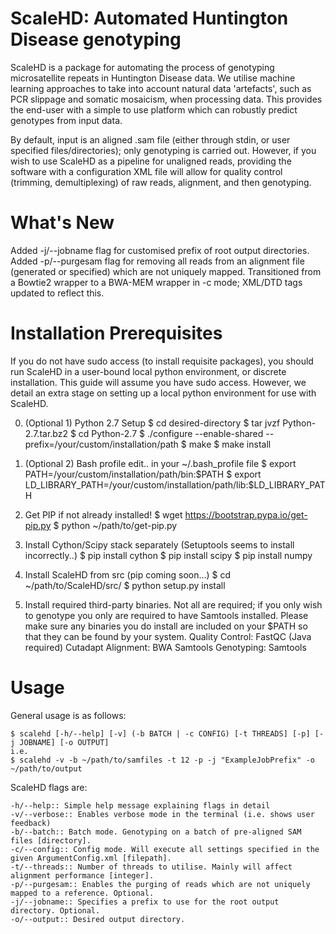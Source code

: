 ScaleHD: Automated Huntington Disease genotyping
=========================================================
ScaleHD is a package for automating the process of genotyping microsatellite repeats in Huntington Disease data.
We utilise machine learning approaches to take into account natural data 'artefacts', such as PCR slippage and somatic
mosaicism, when processing data. This provides the end-user with a simple to use platform which can robustly predict genotypes
from input data.

By default, input is an aligned .sam file (either through stdin, or user specified files/directories); only genotyping is carried out.
However, if you wish to use ScaleHD as a pipeline for unaligned reads, providing the software with a configuration XML file will allow for
quality control (trimming, demultiplexing) of raw reads, alignment, and then genotyping.

What's New
==========
Added -j/--jobname flag for customised prefix of root output directories.
Added -p/--purgesam flag for removing all reads from an alignment file (generated or specified) which are not uniquely mapped.
Transitioned from a Bowtie2 wrapper to a BWA-MEM wrapper in -c mode; XML/DTD tags updated to reflect this.

Installation Prerequisites
==========================

If you do not have sudo access (to install requisite packages), you should run ScaleHD in a user-bound local python environment,
 or discrete installation. This guide will assume you have sudo access. However, we detail an extra stage on setting up a local
 python environment for use with ScaleHD.

0) (Optional 1) Python 2.7 Setup
    $ cd desired-directory
    $ tar jvzf Python-2.7.tar.bz2
    $ cd Python-2.7
    $ ./configure --enable-shared --prefix=/your/custom/installation/path
    $ make
    $ make install

0) (Optional 2) Bash profile edit.. in your ~/.bash_profile file
    $ export PATH=/your/custom/installation/path/bin:$PATH
    $ export LD_LIBRARY_PATH=/your/custom/installation/path/lib:$LD_LIBRARY_PATH

1) Get PIP if not already installed!
    $ wget https://bootstrap.pypa.io/get-pip.py
    $ python ~/path/to/get-pip.py

2) Install Cython/Scipy stack separately (Setuptools seems to install incorrectly..)
    $ pip install cython
    $ pip install scipy
    $ pip install numpy

3) Install ScaleHD from src (pip coming soon...)
    $ cd ~/path/to/ScaleHD/src/
    $ python setup.py install

4) Install required third-party binaries. Not all are required; if you only wish to genotype you only are required to have Samtools installed.
Please make sure any binaries you do install are included on your $PATH so that they can be found by your system.
    Quality Control:
        FastQC (Java required)
        Cutadapt
    Alignment:
        BWA
        Samtools
    Genotyping:
        Samtools

Usage
=====

General usage is as follows:

    $ scalehd [-h/--help] [-v] (-b BATCH | -c CONFIG) [-t THREADS] [-p] [-j JOBNAME] [-o OUTPUT]
    i.e.
    $ scalehd -v -b ~/path/to/samfiles -t 12 -p -j "ExampleJobPrefix" -o ~/path/to/output

ScaleHD flags are:

    -h/--help:: Simple help message explaining flags in detail
    -v/--verbose:: Enables verbose mode in the terminal (i.e. shows user feedback)
    -b/--batch:: Batch mode. Genotyping on a batch of pre-aligned SAM files [directory].
    -c/--config:: Config mode. Will execute all settings specified in the given ArgumentConfig.xml [filepath].
    -t/--threads:: Number of threads to utilise. Mainly will affect alignment performance [integer].
    -p/--purgesam:: Enables the purging of reads which are not uniquely mapped to a reference. Optional.
    -j/--jobname:: Specifies a prefix to use for the root output directory. Optional.
    -o/--output:: Desired output directory.
